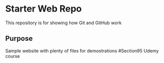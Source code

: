 # Starter Web Repo

This repository is for showing how Git and GitHub work

## Purpose

Sample website with plenty of files for demostrations #Section95 Udemy course